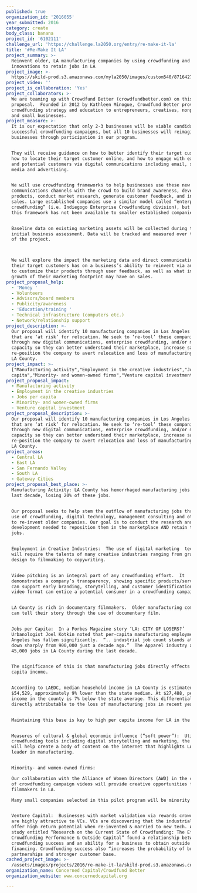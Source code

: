 ```yaml
---
published: true
organization_id: '2016055'
year_submitted: 2016
category: create
body_class: banana
project_id: '6102111'
challenge_url: 'https://challenge.la2050.org/entry/re-make-it-la'
title: '#Re-Make It LA'
project_summary: >-
  Reinvent older, LA manufacturing companies by using crowdfunding and other
  innovations to retain jobs in LA
project_image: >-
  https://skild-prod.s3.amazonaws.com/myla2050/images/custom540/8716427165741-team91.png
project_video: ''
project_is_collaboration: 'Yes'
project_collaborators: >-
  We are teaming up with Crowdfund Better (crowdfundbetter.com) on this
  proposal.  Founded in 2012 by Kathleen Minogue, Crowdfund Better provides
  crowdfunding strategy and education to entrepreneurs, creatives, nonprofits,
  and small businesses.
project_measure: >-
  It is our expectation that only 2-3 businesses will be viable candidates for
  successful crowdfunding campaigns, but all 10 businesses will reimagine their
  businesses through participation in our program.


  They will receive guidance on how to better identify their target customer,
  how to locate their target customer online, and how to engage with existing
  and potential customers via digital communications including email, social
  media and advertising. 


  We will use crowdfunding frameworks to help businesses use these new
  communications channels with the crowd to build brand awareness, develop new
  products, conduct market research, generate customer feedback, and increase
  sales. Large established companies use a similar model called “enterprise
  crowdfunding” (i.e. Indiegogo Enterprise Crowdfunding division), but until now
  this framework has not been available to smaller established companies. 


  Baseline data on existing marketing assets will be collected during the
  initial business assessment. Data will be tracked and measured over the life
  of the project.



  We will explore the impact the marketing data and direct communications with
  their target customers has on a business’s ability to reinvent via an ability
  to customize their products through user feedback, as well as what impact the
  growth of their marketing footprint may have on sales.
project_proposal_help:
  - 'Money '
  - Volunteers
  - Advisors/board members
  - Publicity/awareness
  - 'Education/training '
  - Technical infrastructure (computers etc.)
  - Network/relationship support
project_description: >-
  Our proposal will identify 10 manufacturing companies in Los Angeles County
  that are ‘at risk’ for relocation. We seek to ‘re-tool’ these companies
  through new digital communications, enterprise crowdfunding, and/or management
  capacity so they can better understand their marketplace, increase sales and
  re-position the company to avert relocation and loss of manufacturing jobs in
  LA County.
project_impact: >-
  ["Manufacturing activity","Employment in the creative industries","Jobs per
  capita","Minority- and women-owned firms","Venture capital investment"]
project_proposal_impact:
  - Manufacturing activity
  - Employment in the creative industries
  - Jobs per capita
  - Minority- and women-owned firms
  - Venture capital investment
project_proposal_description: >-
  Our proposal will identify 10 manufacturing companies in Los Angeles County
  that are ‘at risk’ for relocation. We seek to ‘re-tool’ these companies
  through new digital communications, enterprise crowdfunding, and/or management
  capacity so they can better understand their marketplace, increase sales and
  re-position the company to avert relocation and loss of manufacturing jobs in
  LA County.
project_areas:
  - Central LA
  - East LA
  - San Fernando Valley
  - South LA
  - Gateway Cities
project_proposal_best_place: >-
  Manufacturing Activity: LA County has hemorrhaged manufacturing jobs in the
  last decade, losing 20% of these jobs. 


  Our proposal seeks to help stem the outflow of manufacturing jobs through the
  use of crowdfunding, digital technology, management consulting and other tools
  to re-invent older companies. Our goal is to conduct the research and
  development needed to reposition them in the marketplace AND retain their
  jobs.


  Employment in Creative Industries:  The use of digital marketing  techniques
  will require the talents of many creative industries ranging from graphic
  design to filmmaking to copywriting. 


  Video pitching is an integral part of any crowdfunding effort.  It
  demonstrates a company’s transparency, showing specific products/services; it
  can support early branding, storytelling, and customer identification;  the
  video format can entice a potential consumer in a crowdfunding campaign.


  LA County is rich in documentary filmmakers.  Older manufacturing companies
  can tell their story through the use of documentary film. 


  Jobs per Capita:  In a Forbes Magazine story ‘LA: CITY OF LOSERS?’
  Urbanologist Joel Kotkin noted that per-capita manufacturing employment in Los
  Angeles has fallen significantly.  “.. industrial job count stands at 363,900,
  down sharply from 900,000 just a decade ago.”  The Apparel industry alone lost
  45,000 jobs in LA County during the last decade. 


  The significance of this is that manufacturing jobs directly effects per
  capita income. 


  According to LAEDC, median household income in LA County is estimated to be
  $54,529, approximately 9% lower than the state median. At $27,488, per capita
  income in the county is 7% below the state average. This differential is
  directly attributable to the loss of manufacturing jobs in recent years.


  Maintaining this base is key to high per capita income for LA in the future.


  Measures of cultural & global economic influence (“soft power”):  Utilizing
  crowdfunding tools including digital storytelling and marketing, the project
  will help create a body of content on the internet that highlights LA as a
  leader in manufacturing.  


  Minority- and women-owned firms:

  Our collaboration with the Alliance of Women Directors (AWD) in the creation
  of crowdfunding campaign videos will provide creative opportunities for women
  filmmakers in LA. 

  Many small companies selected in this pilot program will be minority owned. 


  Venture Capital:  Businesses with market validation via rewards crowdfunding
  are highly attractive to VCs. VCs are discovering that the industrial sector
  offer high return potential when re-invented & married to new tech. An SBA
  study entitled “Research on the Current State of Crowdfunding: The Effect of
  Crowdfunding Performance & Outside Capital” found a relationship between
  crowdfunding success and an ability for a business to obtain outside
  financing. Crowdfunding success also “increases the probability of business
  partnerships and stronger customer base.
cached_project_image: >-
  /assets/images/projects/2016/re-make-it-la/skild-prod.s3.amazonaws.com/myla2050/images/custom540/8716427165741-team91.png
organization_name: Concerned Capital/Crowdfund Better
organization_website: www.concernedcapital.org

---
```

